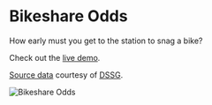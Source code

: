 Bikeshare Odds
===============

How early must you get to the station to snag a bike?

Check out the [live demo](http://cmgiven.github.io/bikeshare-odds/).

[Source data](http://opendatadc.org/dataset/capital-bikeshare-dock-history) courtesy of [DSSG](http://dssg.io).

![Bikeshare Odds](https://raw.github.com/cmgiven/bikeshare-odds/master/img/bikeshare.jpg)
